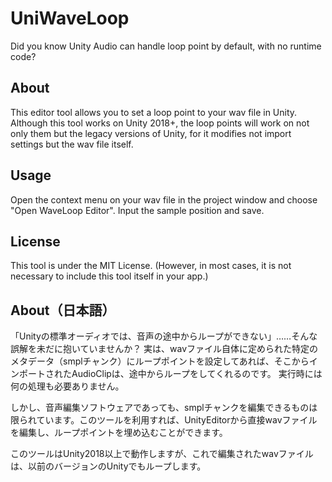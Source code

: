 UniWaveLoop
===
Did you know Unity Audio can handle loop point by default, with no runtime code?

About
---
This editor tool allows you to set a loop point to your wav file in Unity.
Although this tool works on Unity 2018+, the loop points will work on not only them but the legacy versions of Unity, for it modifies not import settings but the wav file itself.

Usage
---
Open the context menu on your wav file in the project window and choose "Open WaveLoop Editor".
Input the sample position and save.

License
---
This tool is under the MIT License.
(However, in most cases, it is not necessary to include this tool itself in your app.)

About（日本語）
---
「Unityの標準オーディオでは、音声の途中からループができない」……そんな誤解を未だに抱いていませんか？
実は、wavファイル自体に定められた特定のメタデータ（smplチャンク）にループポイントを設定してあれば、そこからインポートされたAudioClipは、途中からループをしてくれるのです。
実行時には何の処理も必要ありません。

しかし、音声編集ソフトウェアであっても、smplチャンクを編集できるものは限られています。このツールを利用すれば、UnityEditorから直接wavファイルを編集し、ループポイントを埋め込むことができます。

このツールはUnity2018以上で動作しますが、これで編集されたwavファイルは、以前のバージョンのUnityでもループします。
